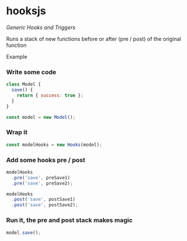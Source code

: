 # hooksjs
*Generic Hooks and Triggers*

Runs a stack of new functions before or after (pre / post) of the original function

Example


### Write some code
```javascript
class Model {
  save() {
    return { success: true };
  }
}

const model = new Model();
```

### Wrap it
```javascript
const modelHooks = new Hooks(model);
```

### Add some hooks pre / post
```javascript
modelHooks
  .pre('save', preSave1)
  .pre('save', preSave2);

modelHooks
  .post('save', postSave1)
  .post('save', postSave2);
```

### Run it, the pre and post stack makes magic
```javascript
model.save();

```
